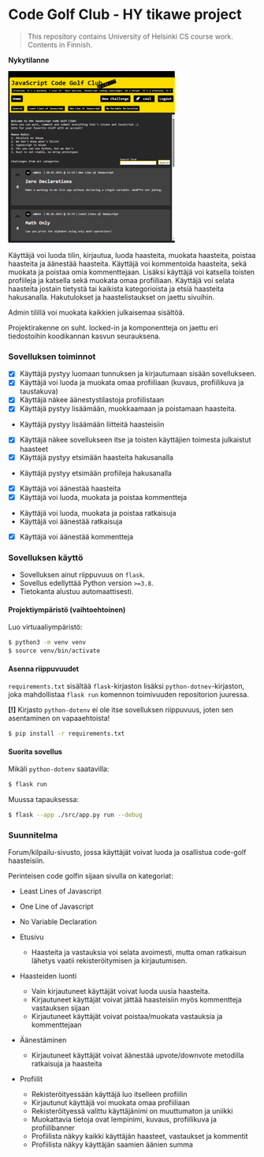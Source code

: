 # Code Golf Club - HY tikawe project
> This repository contains University of Helsinki CS course work. Contents in Finnish.

**Nykytilanne**

![preview](preview.png)

Käyttäjä voi luoda tilin, kirjautua, luoda haasteita, muokata haasteita, poistaa haasteita ja äänestää haasteita.
Käyttäjä voi kommentoida haasteita, sekä muokata ja poistaa omia kommenttejaan.
Lisäksi käyttäjä voi katsella toisten profiileja ja katsella sekä muokata omaa profiiliaan.
Käyttäjä voi selata haasteita jostain tietystä tai kaikista kategorioista ja etsiä haasteita hakusanalla.
Hakutulokset ja haastelistaukset on jaettu sivuihin.

Admin tilillä voi muokata kaikkien julkaisemaa sisältöä.

Projektirakenne on suht. locked-in ja komponentteja on jaettu eri tiedostoihin koodikannan kasvun seurauksena.

### Sovelluksen toiminnot
- [X] Käyttäjä pystyy luomaan tunnuksen ja kirjautumaan sisään sovellukseen.
- [X] Käyttäjä voi luoda ja muokata omaa profiiliaan (kuvaus, profiilikuva ja taustakuva)
- [X] Käyttäjä näkee äänestystilastoja profiilistaan
- [X] Käyttäjä pystyy lisäämään, muokkaamaan ja poistamaan haasteita.
- Käyttäjä pystyy lisäämään liitteitä haasteisiin
- [X] Käyttäjä näkee sovellukseen itse ja toisten käyttäjien toimesta julkaistut haasteet
- [X] Käyttäjä pystyy etsimään haasteita hakusanalla
- Käyttäjä pystyy etsimään profiileja hakusanalla
- [X] Käyttäjä voi äänestää haasteita
- [X] Käyttäjä voi luoda, muokata ja poistaa kommentteja
- Käyttäjä voi luoda, muokata ja poistaa ratkaisuja
- Käyttäjä voi äänestää ratkaisuja
- [X] Käyttäjä voi äänestää kommentteja


### Sovelluksen käyttö
- Sovelluksen ainut riippuvuus on `flask`.
- Sovellus edellyttää Python version `>=3.8`.
- Tietokanta alustuu automaattisesti.

#### Projektiympäristö (vaihtoehtoinen)
Luo virtuaaliympäristö:

```bash
$ python3 -m venv venv
$ source venv/bin/activate
```

#### Asenna riippuvuudet
`requirements.txt` sisältää `flask`-kirjaston lisäksi `python-dotnev`-kirjaston, joka mahdollistaa `flask run` komennon toimivuuden repositorion juuressa.

**[!]** Kirjasto `python-dotenv` ei ole itse sovelluksen riippuvuus, joten sen asentaminen on vapaaehtoista!

```bash
$ pip install -r requirements.txt
```

#### Suorita sovellus
Mikäli `python-dotenv` saatavilla:

```bash
$ flask run
```

Muussa tapauksessa:

```bash
$ flask --app ./src/app.py run --debug
```

### Suunnitelma
Forum/kilpailu-sivusto, jossa käyttäjät voivat luoda ja osallistua code-golf haasteisiin.

Perinteisen code golfin sijaan sivulla on kategoriat:
- Least Lines of Javascript
- One Line of Javascript
- No Variable Declaration

- Etusivu
    - Haasteita ja vastauksia voi selata avoimesti, mutta oman ratkaisun lähetys vaatii rekisteröitymisen ja kirjautumisen.

- Haasteiden luonti
    - Vain kirjautuneet käyttäjät voivat luoda uusia haasteita.
    - Kirjautuneet käyttäjät voivat jättää haasteisiin myös kommentteja vastauksen sijaan
    - Kirjautuneet käyttäjät voivat poistaa/muokata vastauksia ja kommenttejaan

- Äänestäminen
    - Kirjautuneet käyttäjät voivat äänestää upvote/downvote metodilla ratkaisuja ja haasteita

- Profiilit
    - Rekisteröityessään käyttäjä luo itselleen profiilin
    - Kirjautunut käyttäjä voi muokata omaa profiiliaan
    - Rekisteröityessä valittu käyttäjänimi on muuttumaton ja uniikki
    - Muokattavia tietoja ovat lempinimi, kuvaus, profiilikuva ja profiilibanner
    - Profiilista näkyy kaikki käyttäjän haasteet, vastaukset ja kommentit
    - Profiilista näkyy käyttäjän saamien äänien summa

